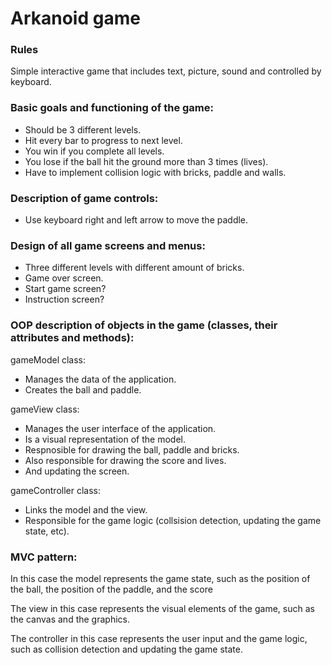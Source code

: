 # Arkanoid game

### Rules
Simple interactive game that includes text, picture, sound and controlled by keyboard. 

### Basic goals and functioning of the game:
- Should be 3 different levels. 
- Hit every bar to progress to next level. 
- You win if you complete all levels.
- You lose if the ball hit the ground more than 3 times (lives). 
- Have to implement collision logic with bricks, paddle and walls.

### Description of game controls:
- Use keyboard right and left arrow to move the paddle. 

### Design of all game screens and menus:
- Three different levels with different amount of bricks.
- Game over screen.
- Start game screen?
- Instruction screen?

### OOP description of objects in the game (classes, their attributes and methods):
gameModel class:
- Manages the data of the application.
- Creates the ball and paddle. 

gameView class:
- Manages the user interface of the application.
- Is a visual representation of the model.
- Respnosible for drawing the ball, paddle and bricks.
- Also responsible for drawing the score and lives.
- And updating the screen.

gameController class:
- Links the model and the view.
- Responsible for the game logic (collsision detection, updating the game state, etc).
### MVC pattern:

In this case the model represents the game state, such as the position of the ball, 
the position of the paddle, and the score

The view in this case represents the visual elements of the game, such as the canvas and the graphics.

The controller in this case represents the user input and the game logic, such as collision detection and updating the game state.





